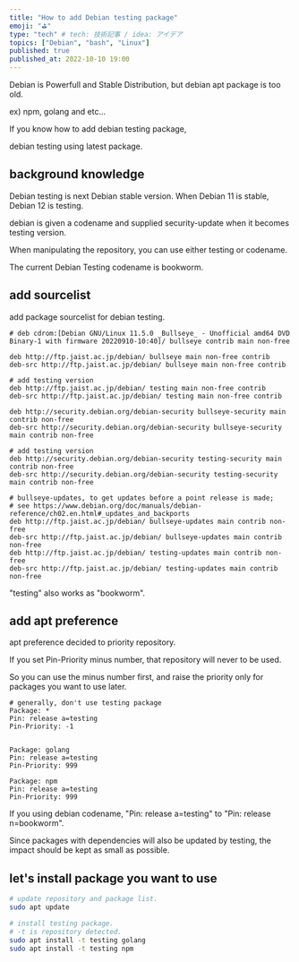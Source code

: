 ```yaml
---
title: "How to add Debian testing package"
emoji: "⛳"
type: "tech" # tech: 技術記事 / idea: アイデア
topics: ["Debian", "bash", "Linux"]
published: true
published_at: 2022-10-10 19:00
---
```


Debian is Powerfull and Stable Distribution, but debian apt package is too old.

ex) npm, golang and etc...

If you know how to add debian testing package, 

debian testing using latest package.

## background knowledge

Debian testing is next Debian stable version.
When Debian 11 is stable, Debian 12 is testing.

debian is given a codename and supplied security-update when it becomes testing version.

When manipulating the repository, you can use either testing or codename.

The current Debian Testing codename is bookworm.

## add sourcelist

add package sourcelist for debian testing.

```bash:/etc/apt/source.list
# deb cdrom:[Debian GNU/Linux 11.5.0 _Bullseye_ - Unofficial amd64 DVD Binary-1 with firmware 20220910-10:40]/ bullseye contrib main non-free

deb http://ftp.jaist.ac.jp/debian/ bullseye main non-free contrib
deb-src http://ftp.jaist.ac.jp/debian/ bullseye main non-free contrib

# add testing version
deb http://ftp.jaist.ac.jp/debian/ testing main non-free contrib
deb-src http://ftp.jaist.ac.jp/debian/ testing main non-free contrib

deb http://security.debian.org/debian-security bullseye-security main contrib non-free
deb-src http://security.debian.org/debian-security bullseye-security main contrib non-free

# add testing version
deb http://security.debian.org/debian-security testing-security main contrib non-free
deb-src http://security.debian.org/debian-security testing-security main contrib non-free

# bullseye-updates, to get updates before a point release is made;
# see https://www.debian.org/doc/manuals/debian-reference/ch02.en.html#_updates_and_backports
deb http://ftp.jaist.ac.jp/debian/ bullseye-updates main contrib non-free
deb-src http://ftp.jaist.ac.jp/debian/ bullseye-updates main contrib non-free
deb http://ftp.jaist.ac.jp/debian/ testing-updates main contrib non-free
deb-src http://ftp.jaist.ac.jp/debian/ testing-updates main contrib non-free
```

"testing" also works as "bookworm".

## add apt preference

apt preference decided to priority repository.

If you set Pin-Priority minus number, that repository will never to be used.

So you can use the minus number first, and raise the priority only for packages you want to use later.

```bash:/etc/apt/preferences.d/testing.pref
# generally, don't use testing package
Package: *
Pin: release a=testing
Pin-Priority: -1


Package: golang
Pin: release a=testing
Pin-Priority: 999

Package: npm
Pin: release a=testing
Pin-Priority: 999
```

If you using debian codename, "Pin: release a=testing" to "Pin: release n=bookworm".

Since packages with dependencies will also be updated by testing, the impact should be kept as small as possible.

## let's install package you want to use

```bash
# update repository and package list.
sudo apt update

# install testing package.
# -t is repository detected.
sudo apt install -t testing golang
sudo apt install -t testing npm
```

